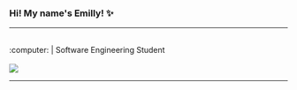### Hi! My name's Emilly! ✨
<hr>
<div style="display: inline_block"><br>
:computer: | Software Engineering Student<br>
</div>

<div style="display: inline_block"><br>
  <!-- <a href="https://www.instagram.com/codebyduda/" target="_blank"><img src="https://img.shields.io/badge/-Instagram-%23E4405F?style=for-the-badge&logo=instagram&logoColor=white" target="_blank"></a>
  <a href="https://www.youtube.com/channel/UCGr4Ent9-hTshgRnEgFFJdA" target="_blank"><img src="https://img.shields.io/badge/YouTube-FF0000?style=for-the-badge&logo=youtube&logoColor=white" target="_blank"></a> --> 
  <a href="https://www.linkedin.com/in/emillydiniz/" target="_blank"><img src="https://img.shields.io/badge/-LinkedIn-%230077B5?style=for-the-badge&logo=linkedin&logoColor=white" target="_blank"></a>
</div>
<hr> <!--
<div>
 <a href="https://github.com/emillydiniz">
 <img height="180em" src="https://github-readme-stats.vercel.app/api?username=emillydiniz&show_icons=true&theme=radical&include_all_commits=true&count_private=true"/>
 <img height="180em" src="https://github-readme-stats.vercel.app/api/top-langs/?username=emillydiniz&layout=compact&langs_count=7&theme=radical"/>
</div>
-->
